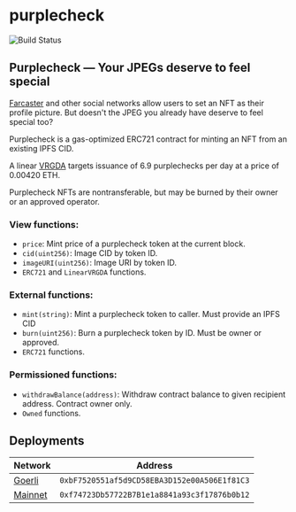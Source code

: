 # purplecheck

![Build Status](https://github.com/horsefacts/purplecheck/actions/workflows/.github/workflows/test.yml/badge.svg?branch=main)

## Purplecheck — Your JPEGs deserve to feel special

[Farcaster](https://www.farcaster.xyz/) and other social networks allow users to set an NFT as their profile picture. But doesn't the JPEG you already have deserve to feel special too?

Purplecheck is a gas-optimized ERC721 contract for minting an NFT from an existing IPFS CID.

A linear [VRGDA](https://www.paradigm.xyz/2022/08/vrgda) targets issuance of 6.9 purplechecks per day at a price of 0.00420 ETH.

Purplecheck NFTs are nontransferable, but may be burned by their owner or an approved operator.

### View functions:

- `price`: Mint price of a purplecheck token at the current block.
- `cid(uint256)`: Image CID by token ID.
- `imageURI(uint256)`: Image URI by token ID.
- `ERC721` and `LinearVRGDA` functions.

### External functions:

- `mint(string)`: Mint a purplecheck token to caller. Must provide an IPFS CID
- `burn(uint256)`: Burn a purplecheck token by ID. Must be owner or approved.
- `ERC721` functions.

### Permissioned functions:

- `withdrawBalance(address)`: Withdraw contract balance to given recipient address. Contract owner only.
- `Owned` functions.

## Deployments

| Network                                                                                  | Address                                      |
| ---------------------------------------------------------------------------------------- | -------------------------------------------- |
| [Goerli](https://goerli.etherscan.io/address/0xbF7520551af5d9CD58EBA3D152e00A506E1f81C3) | `0xbF7520551af5d9CD58EBA3D152e00A506E1f81C3` |
| [Mainnet](https://etherscan.io/address/0xf74723Db57722B7B1e1a8841a93c3f17876b0b12)       | `0xf74723Db57722B7B1e1a8841a93c3f17876b0b12` |
